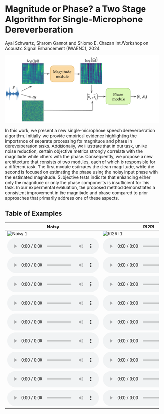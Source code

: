 # Magnitude or Phase? a Two Stage Algorithm for  Single-Microphone Dereverberation

Ayal Schwartz, Sharom Gannot and Shlomo E. Chazan 
Int.Workshop on Acoustic Signal Enhancement (IWAENC), 2024

![flow](/flow5.png)

In this work, we present a new single-microphone speech dereverberation algorithm. Initially, we provide empirical evidence highlighting the importance of separate processing for magnitude and phase in dereverberation tasks. Additionally, we illustrate that in our task, unlike noise reduction, certain objective metrics strongly correlate with the magnitude while others with the phase. Consequently, we propose a new architecture that consists of two modules, each of which is responsible for a different task. The first module estimates the clean magnitude, while the second is focused on estimating the phase using the noisy input phase with the estimated magnitude. Subjective tests indicate that enhancing either only the magnitude or only the phase components is insufficient for this task. In our experimental evaluation, the proposed method demonstrates a consistent improvement in the magnitude and phase compared to prior approaches that primarily address one of these aspects.

## Table of Examples

| Noisy | RI2RI | MM+Noisy phase | MM+PM (our) |
|-------|-------|-------|-------|
| ![Noisy 1](path/to/noisy1.png) | ![RI2RI 1](path/to/ri2ri1.png) | ![MM+NP 1](path/to/mmnp1.png) | ![MM+PM 1](path/to/mmpm1.png) |
| ![Noisy 2](path/to/noisy2.wav) | ![RI2RI 2](path/to/ri2ri2.wav) | ![MM+NP 2](path/to/mmnp2.wav) | ![MM+PM 2](path/to/mmpm2.wav) |
| ![Noisy 3](path/to/noisy3.wav) | ![RI2RI 3](path/to/ri2ri3.wav) | ![MM+NP 3](path/to/mmnp3.wav) | ![MM+PM 3](path/to/mmpm3.wav) |
| ![Noisy 4](path/to/noisy4.wav) | ![RI2RI 4](path/to/ri2ri4.wav) | ![MM+NP 4](path/to/mmnp4.wav) | ![MM+PM 4](path/to/mmpm4.wav) |
| ![Noisy 5](path/to/noisy5.wav) | ![RI2RI 5](path/to/ri2ri5.wav) | ![MM+NP 5](path/to/mmnp5.wav) | ![MM+PM 5](path/to/mmpm5.wav) |
| ![Noisy 6](path/to/noisy6.wav) | ![RI2RI 6](path/to/ri2ri6.wav) | ![MM+NP 6](path/to/mmnp6.wav) | ![MM+PM 6](path/to/mmpm6.wav) |
| ![Noisy 7](path/to/noisy7.wav) | ![RI2RI 7](path/to/ri2ri7.wav) | ![MM+NP 7](path/to/mmnp7.wav) | ![MM+PM 7](path/to/mmpm7.wav) |
| ![Noisy 8](path/to/noisy8.wav) | ![RI2RI 8](path/to/ri2ri8.wav) | ![MM+NP 8](path/to/mmnp8.wav) | ![MM+PM 8](path/to/mmpm8.wav) |
| ![Noisy 9](path/to/noisy9.wav) | ![RI2RI 9](path/to/ri2ri9.wav) | ![MM+NP 9](path/to/mmnp9.wav) | ![MM+PM 9](path/to/mmpm9.wav) |
| ![Noisy 10](path/to/noisy10.wav) | ![RI2RI 10](path/to/ri2ri10.wav) | ![MM+NP 10](path/to/mmnp10.wav) | ![MM+PM 10](path/to/mmpm10.wav) |


